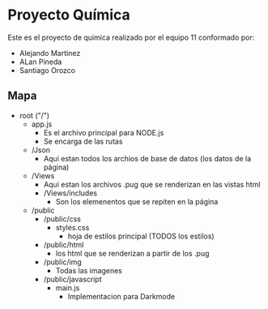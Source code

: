 # Proyecto Química

Este es el proyecto de quimica realizado por el equipo 11 conformado por:

- Alejando Martinez
- ALan Pineda
- Santiago Orozco

## Mapa

- root ("/")
    - app.js 
        - Es el archivo principal para NODE.js
        - Se encarga de las rutas
    - /Json
        - Aqui estan todos los archios de base de datos (los datos de la página)
    - /Views
        - Aqui estan los archivos .pug que se renderizan en las vistas html
        - /Views/includes
            - Son los elemenentos que se repiten en la página
    - /public
        - /public/css
            - styles.css
                - hoja de estilos principal (TODOS los estilos)
        - /public/html
            - los html que se renderizan a partir de los .pug
        - /public/img
            - Todas las imagenes
        - /public/javascript
            - main.js
                - Implementacion para Darkmode